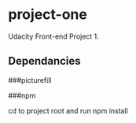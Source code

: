 # project-one

Udacity Front-end Project 1.

## Dependancies

###picturefill

###npm

cd to project root and run npm install

